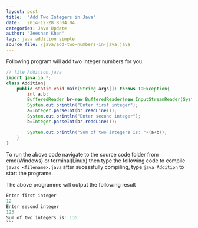 ```yaml
---
layout: post
title:  "Add Two Integers in Java"
date:   2014-12-28 8:04:04
categories: Java Update
author: "Zeeshan Khan"
tags: java addition simple
source_file: /java/add-two-numbers-in-java.java
---
```

Following program will add two Integer numbers for you.

```java
// file Addition.java
import java.io.*;
class Addition{
	public static void main(String args[]) throws IOException{
		int a,b;
		BufferedReader br=new BufferedReader(new InputStreamReader(System.in));
		System.out.println("Enter first integer");
		a=Integer.parseInt(br.readLine());
		System.out.println("Enter second integer");
		b=Integer.parseInt(br.readLine());

		System.out.println("Sum of two integers is: "+(a+b));
	}
}
```
To run the above code navigate to the source code folder from cmd(Windows) or terminal(Linux) then
type the following code to compile
`javac <filename>.java`
after sucessfully compiling, type `java Addition` to start the programe.

The above programme will output the following result

````java
Enter first integer
12
Enter second integer
123
Sum of two integers is: 135
```
